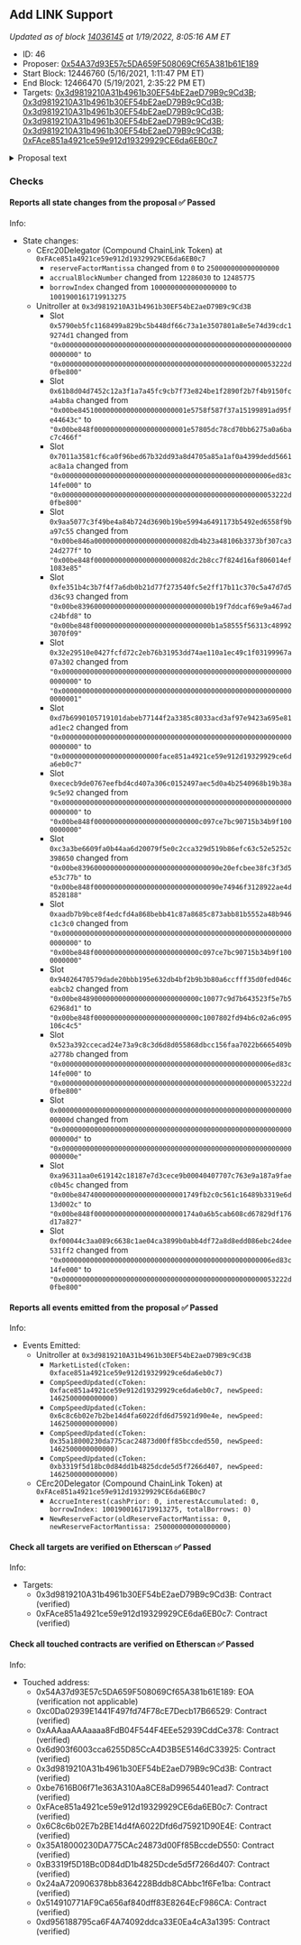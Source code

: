 ## Add LINK Support

_Updated as of block [14036145](https://etherscan.io/block/14036145) at 1/19/2022, 8:05:16 AM ET_

- ID: 46
- Proposer: [0x54A37d93E57c5DA659F508069Cf65A381b61E189](https://etherscan.io/address/0x54A37d93E57c5DA659F508069Cf65A381b61E189)
- Start Block: 12446760 (5/16/2021, 1:11:47 PM ET)
- End Block: 12466470 (5/19/2021, 2:35:22 PM ET)
- Targets: [0x3d9819210A31b4961b30EF54bE2aeD79B9c9Cd3B](https://etherscan.io/address/0x3d9819210A31b4961b30EF54bE2aeD79B9c9Cd3B#code); [0x3d9819210A31b4961b30EF54bE2aeD79B9c9Cd3B](https://etherscan.io/address/0x3d9819210A31b4961b30EF54bE2aeD79B9c9Cd3B#code); [0x3d9819210A31b4961b30EF54bE2aeD79B9c9Cd3B](https://etherscan.io/address/0x3d9819210A31b4961b30EF54bE2aeD79B9c9Cd3B#code); [0x3d9819210A31b4961b30EF54bE2aeD79B9c9Cd3B](https://etherscan.io/address/0x3d9819210A31b4961b30EF54bE2aeD79B9c9Cd3B#code); [0x3d9819210A31b4961b30EF54bE2aeD79B9c9Cd3B](https://etherscan.io/address/0x3d9819210A31b4961b30EF54bE2aeD79B9c9Cd3B#code); [0xFAce851a4921ce59e912d19329929CE6da6EB0c7](https://etherscan.io/address/0xFAce851a4921ce59e912d19329929CE6da6EB0c7#code)

<details>
  <summary>Proposal text</summary>

> # Add LINK Support
> LINK is a widely distributed token, with significant liquidity both on and off-chain. As a new market, it will be introduced with the following conservative market parameters: 
>  - Collateral Factor: 0%
>  - Reserve Factor: 25%
>  - COMP Speed: 0.0014625 (also set for UNI, BAT, ZRX)
>  - Interest Rate Model (JumpRateModelV2)
>  - 2% APY borrow base rate
>  - 20% APY borrow rate at kink
>  - Kink at 80% utilization
>  - 100% APY borrow rate at 100% utilization
> 
> A 0% collateral factor provides a “no risk” approach to adding the new asset, and allows the protocol to test if the interest rate model and other parameters are a proper fit. Once the market develops there can be an immediate follow-up proposal to increase the collateral factor based on market performance, stress tests etc.
> 
> The Reserve Factor, COMP Speed, and Interest Rate Models were chosen based off the parameters for similar assets (UNI, ZRX, and BAT)
> 
> #### Oracle
> The current oracle and TUSD proposal's new oracle is compatible with LINK there is no change needed.
> 
> #### cLINK Contract
> The cLINK contract is based on the most recently deployed cToken (cWBTC2) implementation, which includes a sweepToken enhancement for governance to collect accidentally sent tokens received by the proxy contract.
> 
> #### Special Thanks
> 
> Special thanks goes out to MasterofNonce for writing the CAP description; Arr00 for helping write simulations; mistertom, jmo, blck, and rleshner for helping decide the parameter proposals; and the community in general for the support and TRiLeZ to organize and deploy the necessery contract and the whole proposal.
> 
> #### References
>  - [cLINK contract](https://etherscan.io/address/0xface851a4921ce59e912d19329929ce6da6eb0c7#code)
>  - [Forums discussion](https://www.comp.xyz/t/add-market-link/1516)
>  - [Integration scenario](https://github.com/TRiLeZ/compound-protocol/blob/clink-integration/spec/sim/0010-clink-integration/hypothetical_clink_integration.scen)
>  - [Updated mainnet.json](https://github.com/TRiLeZ/compound-protocol/blob/clink-integration/networks/mainnet.json)
>  - [Updated token deploy script used](https://github.com/TRiLeZ/compound-protocol/blob/update-deploy-token/script/saddle/deployToken.js)
</details>

### Checks
#### Reports all state changes from the proposal ✅ Passed
  




Info:
- State changes:
    - CErc20Delegator (Compound ChainLink Token) at `0xFAce851a4921ce59e912d19329929CE6da6EB0c7`
        - `reserveFactorMantissa` changed from `0` to `250000000000000000`
        - `accrualBlockNumber` changed from `12286030` to `12485775`
        - `borrowIndex` changed from `1000000000000000000` to `1001900161719913275`
    - Unitroller at `0x3d9819210A31b4961b30EF54bE2aeD79B9c9Cd3B`
        - Slot `0x5790eb5fc1168499a829bc5b448df66c73a1e3507801a8e5e74d39cdc19274d1` changed from `"0x0000000000000000000000000000000000000000000000000000000000000000"` to `"0x00000000000000000000000000000000000000000000000000053222d0fbe800"`
        - Slot `0x61b8d04d7452c12a3f1a7a45fc9cb7f73e824be1f2890f2b7f4b9150fca4ab8a` changed from `"0x00be845100000000000000000000001e5758f587f37a15199891ad95fe44643c"` to `"0x00be848f00000000000000000000001e57805dc78cd70bb6275a0a6bac7c466f"`
        - Slot `0x7011a3581cf6ca0f96bed67b32dd93a8d4705a85a1af0a4399dedd5661ac8a1a` changed from `"0x0000000000000000000000000000000000000000000000000006ed83c14fe000"` to `"0x00000000000000000000000000000000000000000000000000053222d0fbe800"`
        - Slot `0x9aa5077c3f49be4a84b724d3690b19be5994a6491173b5492ed6558f9ba97c55` changed from `"0x00be846a000000000000000000000082db4b23a48106b3373bf307ca324d277f"` to `"0x00be848f000000000000000000000082dc2b8cc7f824d16af806014ef1083e85"`
        - Slot `0xfe351b4c3b7f4f7a6db0b21d77f273540fc5e2ff17b11c370c5a47d7d5d36c93` changed from `"0x00be839600000000000000000000000000000b19f7ddcaf69e9a467adc24bfd8"` to `"0x00be848f00000000000000000000000000000b1a58555f56313c489923070f09"`
        - Slot `0x32e29510e0427fcfd72c2eb76b31953dd74ae110a1ec49c1f03199967a07a302` changed from `"0x0000000000000000000000000000000000000000000000000000000000000000"` to `"0x0000000000000000000000000000000000000000000000000000000000000001"`
        - Slot `0xd7b6990105719101dabeb77144f2a3385c8033acd3af97e9423a695e81ad1ec2` changed from `"0x0000000000000000000000000000000000000000000000000000000000000000"` to `"0x000000000000000000000000face851a4921ce59e912d19329929ce6da6eb0c7"`
        - Slot `0xececb9de0767eefbd4cd407a306c0152497aec5d0a4b2540968b19b38a9c5e92` changed from `"0x0000000000000000000000000000000000000000000000000000000000000000"` to `"0x00be848f00000000000000000000000000c097ce7bc90715b34b9f1000000000"`
        - Slot `0xc3a3be6609fa0b44aa6d20079f5e0c2cca329d519b86efc63c52e5252c398650` changed from `"0x00be83960000000000000000000000000000090e20efcbee38fc3f3d5e53c77b"` to `"0x00be848f0000000000000000000000000000090e74946f3128922ae4d8528188"`
        - Slot `0xaadb7b9bce8f4edcfd4a868bebb41c87a8685c873abb81b5552a48b946c1c3c0` changed from `"0x0000000000000000000000000000000000000000000000000000000000000000"` to `"0x00be848f00000000000000000000000000c097ce7bc90715b34b9f1000000000"`
        - Slot `0x94026470579dade20bbb195e632db4bf2b9b3b80a6ccfff35d0fed046ceabcb2` changed from `"0x00be848900000000000000000000000000c10077c9d7b643523f5e7b562968d1"` to `"0x00be848f00000000000000000000000000c1007802fd94b6c02a6c095106c4c5"`
        - Slot `0x523a392ccecad24e73a9c8c3d6d8d055868dbcc156faa7022b6665409ba2778b` changed from `"0x0000000000000000000000000000000000000000000000000006ed83c14fe000"` to `"0x00000000000000000000000000000000000000000000000000053222d0fbe800"`
        - Slot `0x000000000000000000000000000000000000000000000000000000000000000d` changed from `"0x000000000000000000000000000000000000000000000000000000000000000d"` to `"0x000000000000000000000000000000000000000000000000000000000000000e"`
        - Slot `0xa96311aa0e619142c18187e7d3cece9b00040407707c763e9a187a9faec0b45c` changed from `"0x00be847400000000000000000000001749fb2c0c561c16489b3319e6d13d002c"` to `"0x00be848f0000000000000000000000174a0a6b5cab608cd67829df176d17a827"`
        - Slot `0xf00044c3aa089c6638c1ae04ca3899b0abb4df72a8d8edd086ebc24dee531ff2` changed from `"0x0000000000000000000000000000000000000000000000000006ed83c14fe000"` to `"0x00000000000000000000000000000000000000000000000000053222d0fbe800"`

#### Reports all events emitted from the proposal ✅ Passed
  




Info:
- Events Emitted:
    - Unitroller at `0x3d9819210A31b4961b30EF54bE2aeD79B9c9Cd3B`
        - `MarketListed(cToken: 0xface851a4921ce59e912d19329929ce6da6eb0c7)`
        - `CompSpeedUpdated(cToken: 0xface851a4921ce59e912d19329929ce6da6eb0c7, newSpeed: 1462500000000000)`
        - `CompSpeedUpdated(cToken: 0x6c8c6b02e7b2be14d4fa6022dfd6d75921d90e4e, newSpeed: 1462500000000000)`
        - `CompSpeedUpdated(cToken: 0x35a18000230da775cac24873d00ff85bccded550, newSpeed: 1462500000000000)`
        - `CompSpeedUpdated(cToken: 0xb3319f5d18bc0d84dd1b4825dcde5d5f7266d407, newSpeed: 1462500000000000)`
    - CErc20Delegator (Compound ChainLink Token) at `0xFAce851a4921ce59e912d19329929CE6da6EB0c7`
        - `AccrueInterest(cashPrior: 0, interestAccumulated: 0, borrowIndex: 1001900161719913275, totalBorrows: 0)`
        - `NewReserveFactor(oldReserveFactorMantissa: 0, newReserveFactorMantissa: 250000000000000000)`

#### Check all targets are verified on Etherscan ✅ Passed
  




Info:
- Targets:
    - 0x3d9819210A31b4961b30EF54bE2aeD79B9c9Cd3B: Contract (verified)
    - 0xFAce851a4921ce59e912d19329929CE6da6EB0c7: Contract (verified)

#### Check all touched contracts are verified on Etherscan ✅ Passed
  




Info:
- Touched address:
    - 0x54A37d93E57c5DA659F508069Cf65A381b61E189: EOA (verification not applicable)
    - 0xc0Da02939E1441F497fd74F78cE7Decb17B66529: Contract (verified)
    - 0xAAAaaAAAaaaa8FdB04F544F4EEe52939CddCe378: Contract (verified)
    - 0x6d903f6003cca6255D85CcA4D3B5E5146dC33925: Contract (verified)
    - 0x3d9819210A31b4961b30EF54bE2aeD79B9c9Cd3B: Contract (verified)
    - 0xbe7616B06f71e363A310Aa8CE8aD99654401ead7: Contract (verified)
    - 0xFAce851a4921ce59e912d19329929CE6da6EB0c7: Contract (verified)
    - 0x6C8c6b02E7b2BE14d4fA6022Dfd6d75921D90E4E: Contract (verified)
    - 0x35A18000230DA775CAc24873d00Ff85BccdeD550: Contract (verified)
    - 0xB3319f5D18Bc0D84dD1b4825Dcde5d5f7266d407: Contract (verified)
    - 0x24aA720906378bb8364228Bddb8CAbbc1f6Fe1ba: Contract (verified)
    - 0x514910771AF9Ca656af840dff83E8264EcF986CA: Contract (verified)
    - 0xd956188795ca6F4A74092ddca33E0Ea4cA3a1395: Contract (verified)
